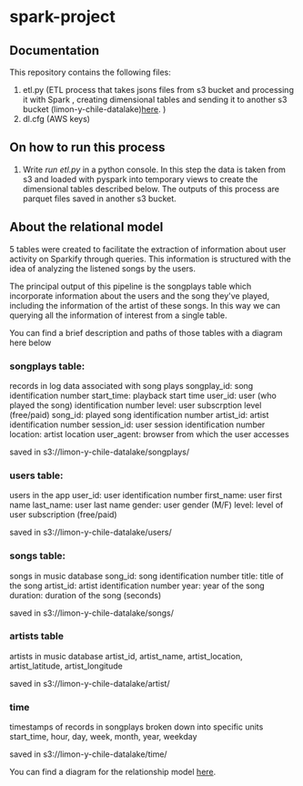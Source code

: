 # spark-project

## Documentation 

This repository contains the following files:
1. etl.py  (ETL process that takes jsons files from s3 bucket and processing it with Spark , creating dimensional tables and sending it to another s3 bucket (limon-y-chile-datalake)[here](https://drive.google.com/file/d/1HYDY7cI60ZFWuz4baIOv6Y4gVeQo9xhi/view?usp=sharing). )
2. dl.cfg (AWS keys)


## On how to run this process
1. Write *run etl.py* in a python console. In this step the data is taken from s3 and loaded with pyspark into temporary views to create the dimensional tables described below. The outputs of this process are parquet files saved in another s3 bucket.


## About the relational model
5 tables were created to facilitate the extraction of information about user activity on Sparkify through queries. This information is structured with the idea of analyzing the listened songs by the users.

The principal output of this pipeline is the songplays table which incorporate information about the users and the song they've played, including the information of the artist of these songs. In this way we can querying all the information of interest from a single table.

You can find a brief description and paths of those tables with a diagram  here below

### songplays table: 
records in log data associated with song plays
songplay_id: song identification number
start_time: playback start time 
user_id: user (who played the song) identification number
level: user subscrption level (free/paid)
song_id: played song identification number
artist_id: artist identification number
session_id: user session identification number
location: artist location
user_agent: browser from which the user accesses

saved in s3://limon-y-chile-datalake/songplays/

### users table: 
users in the app
user_id: user identification number
first_name: user first name
last_name: user last name
gender: user gender (M/F)
level: level of user subscription (free/paid)

saved in s3://limon-y-chile-datalake/users/


### songs table: 
songs in music database
song_id: song identification number
title: title of the song
artist_id: artist identification number 
year: year of the song 
duration: duration of the song (seconds)

saved in s3://limon-y-chile-datalake/songs/

### artists table
artists in music database
artist_id, artist_name, artist_location, artist_latitude, artist_longitude 

saved in s3://limon-y-chile-datalake/artist/


### time
timestamps of records in songplays broken down into specific units
start_time, hour, day, week, month, year, weekday

saved in s3://limon-y-chile-datalake/time/


You can find a diagram for the relationship model [here](https://dbdiagram.io/d/5fe00df79a6c525a03bbc81f).
